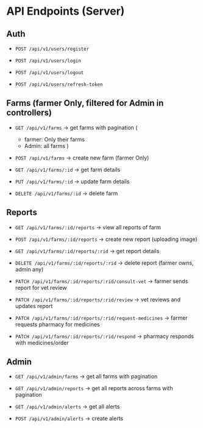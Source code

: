 # API Endpoints (Server)

## Auth

- `POST /api/v1/users/register`

- `POST /api/v1/users/login`

- `POST /api/v1/users/logout`

- `POST /api/v1/users/refresh-token`

## Farms  (farmer Only, filtered for Admin in controllers)

- `GET /api/v1/farms` → get farms with pagination (
    - farmer: Only their farms
    - Admin: all farms
    )

- `POST /api/v1/farms` → create new farm (farmer Only)

- `GET /api/v1/farms/:id` → get farm details

- `PUT /api/v1/farms/:id` → update farm details

- `DELETE /api/v1/farms/:id` → delete farm

## Reports

- `GET /api/v1/farms/:id/reports` → view all reports of farm

- `POST /api/v1/farms/:id/reports` → create new report (uploading image)

- `GET /api/v1/farms/:id/reports/:rid` → get report details

- `DELETE /api/v1/farms/:id/reports/:rid` → delete report (farmer owns, admin any)

- `PATCH /api/v1/farms/:id/reports/:rid/consult-vet` → farmer sends report for vet review

- `PATCH /api/v1/farms/:id/reports/:rid/review` → vet reviews and updates report

- `PATCH /api/v1/farms/:id/reports/:rid/request-medicines` → farmer requests pharmacy for medicines

- `PATCH /api/v1/farms/:id/reports/:rid/respond` → pharmacy responds with medicines/order

## Admin

- `GET /api/v1/admin/farms` → get all farms with pagination

- `GET /api/v1/admin/reports` → get all reports across farms with pagination

- `GET /api/v1/admin/alerts` → get all alerts

- `POST /api/v1/admin/alerts` → create alerts